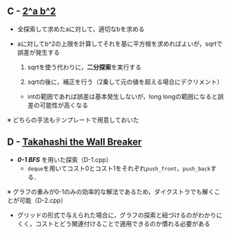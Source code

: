 ## C - [2^a b^2](https://atcoder.jp/contests/abc400/tasks/abc400_c)

- 全探索して求めたaに対して，適切なbを求める
- aに対してb^2の上限を計算してそれを基に平方根を求めればよいが，sqrtで誤差が発生する
    
    1. sqrtを使う代わりに，**二分探索**を実行する
  
    2. sqrtの後に，補正を行う（2乗して元の値を超える場合にデクリメント）
 
  - intの範囲であれば誤差は基本発生しないが，long longの範囲になると誤差の可能性が高くなる

※ どちらの手法もテンプレートで用意しておいた

## D - [Takahashi the Wall Breaker](https://atcoder.jp/contests/abc400/tasks/abc400_d)

- ***0-1 BFS*** を用いた探索（D-1.cpp）
    - `deque`を用いてコスト0とコスト1をそれぞれ`push_front`，`push_back`する．

※ グラフの重みが0-1のみの効率的な解法であるため，ダイクストラでも解くことが可能（D-2.cpp）

- グリッドの形式で与えられた場合に，グラフの探索と紐づけるのがわかりにくく，コストとどう関連付けることで適用できるのか慣れる必要がある
